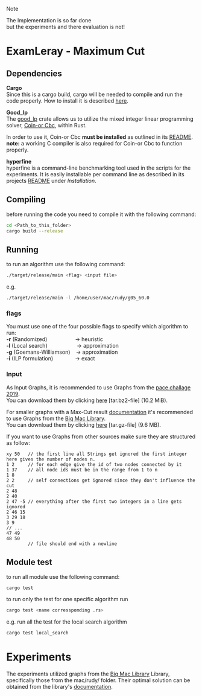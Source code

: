 > [!NOTE]  
> The Implementation is so far done\
> but the experiments and there evaluation is not!

# ExamLeray - Maximum Cut

## Dependencies

**Cargo**\
Since this is a cargo build, cargo will be needed to compile and run the code properly. How to install it is described [here](https://doc.rust-lang.org/cargo/getting-started/installation.html).

**Good_lp**\
The [good_lp](https://crates.io/crates/good_lp) crate allows us to utilize the mixed integer linear programming solver, [Coin-or Cbc](https://www.coin-or.org/Cbc/), within Rust.

In order to use it, Coin-or Cbc **must be installed** as outlined in its [README](https://github.com/coin-or/Cbc/blob/master/README.md).\
**note:** a working C compiler is also required for Coin-or Cbc to function properly.

**hyperfine**\
hyperfine is a command-line benchmarking tool used in the scripts for the experiments.
It is easily installable per command line as described in its projects [README](https://github.com/sharkdp/hyperfine) under *Installation*.


## Compiling
before running the code you need to compile it with the following command:
```bash
cd <Path_to_this_folder>
cargo build --release
```

## Running 
to run an algorithm use the following command:
```bash
./target/release/main <flag> <input file>
```
e.g.
```bash
./target/release/main -l /home/user/mac/rudy/g05_60.0
```

### flags
You must use one of the four possible flags to specify which algorithm to run:\
**-r** (Randomized) &emsp;&emsp;&emsp;&emsp;&emsp;-> heuristic\
**-l** (Local search)&emsp; &emsp;&emsp;&emsp; &emsp;-> approximation\
**-g** (Goemans-Williamson) &ensp; -> approximation\
**-i** (ILP formulation) &emsp; &emsp; &emsp; -> exact

### Input

As Input Graphs, it is recommended to use Graphs from the [pace challage 2019](https://pacechallenge.org/2019/vc/vc_exact/).\
You can download them by clicking [here](https://pacechallenge.org/files/pace2019-vc-exact-public-v2.tar.bz2) [tar.bz2-file] (10.2 MiB).

For smaller graphs with a Max-Cut result [documentation](https://biqmac.aau.at/biqmaclib.pdf) it's recommended to use Graphs from the [Biq Mac Library](https://biqmac.aau.at/biqmaclib.html).\
You can download them by clicking [here](https://biqmac.aau.at/library/tar_files/biqmac_all.tar.gz) [tar.gz-file] (9.6 MB).

If you want to use Graphs from other sources make sure they are structured as follow: 
```
xy 50   // the first line all Strings get ignored the first integer here gives the number of nodes n.  
1 2     // for each edge give the id of two nodes connected by it  
1 37    // all node ids must be in the range from 1 to n
1 8
2 2     // self connections get ignored since they don't influence the cut
2 48
2 40 
2 47 -5 // everything after the first two integers in a line gets ignored
2 46 15 
3 29 18
3 9 
// ...
47 49
48 50  
        // file should end with a newline
```
## Module test
to run all module use the following command:
```bash
cargo test
```

to run only the test for one specific algorithm run
```bash
cargo test <name corresspomding .rs>
```
e.g. run all the test for the local search algorithm
```bash
cargo test local_search
```

# Experiments
The experiments utilized graphs from the [Biq Mac Library](./README.md/#Input) Library, specifically those from the mac/rudy/ folder. Their optimal solution can be obtained from the library's [documentation](https://biqmac.aau.at/biqmaclib.pdf). 

